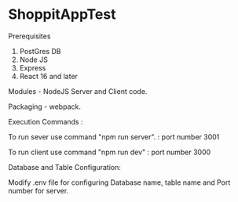 # ShoppitAppTest

Prerequisites 

 1) PostGres DB
 2) Node JS
 3) Express
 4) React 16 and later
 

Modules - NodeJS Server and  Client code. 

Packaging - webpack.

Execution Commands :

  To run sever use command "npm run server". : port number 3001

  To run client use command "npm run dev" : port number 3000


Database and Table Configuration:

Modify .env file for configuring Database name, table name and Port number for server.


